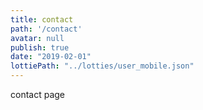 ```yaml
---
title: contact
path: '/contact'
avatar: null
publish: true
date: "2019-02-01"
lottiePath: "../lotties/user_mobile.json"
---
```


contact page

